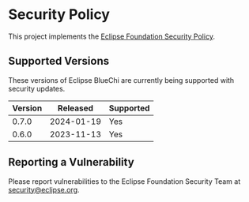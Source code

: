 # Security Policy

This project implements the [Eclipse Foundation Security Policy](https://www.eclipse.org/security).

## Supported Versions

These versions of Eclipse BlueChi are currently being supported with security
updates.

| Version | Released   | Supported |
| ------- | ---------- | --------- |
| 0.7.0   | 2024-01-19 | Yes       |
| 0.6.0   | 2023-11-13 | Yes       |

## Reporting a Vulnerability

Please report vulnerabilities to the Eclipse Foundation Security Team at
<security@eclipse.org>.
